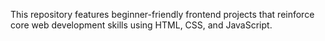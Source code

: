 This repository features beginner-friendly frontend projects that reinforce core web development skills using HTML, CSS, and JavaScript.
